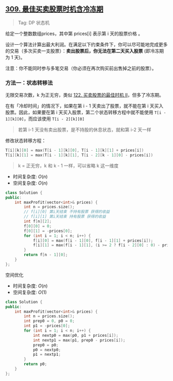 ## [309. 最佳买卖股票时机含冷冻期](https://leetcode.cn/problems/best-time-to-buy-and-sell-stock-with-cooldown/description/)

> Tag: DP 状态机

给定一个整数数组prices，其中第  prices[i] 表示第 i 天的股票价格 。​

设计一个算法计算出最大利润。在满足以下约束条件下，你可以尽可能地完成更多的交易（多次买卖一支股票）：**卖出股票后，你无法在第二天买入股票** (即冷冻期为 1 天)。

注意：你不能同时参与多笔交易（你必须在再次购买前出售掉之前的股票）。

### 方法一：状态转移法

无限交易次数，k 为正无穷，类似 [122. 买卖股票的最佳时机 II](../practice/122.md)，但多了冷冻期。

在有「冷却时间」的情况下，如果在第 i - 1 天卖出了股票，就不能在第 i 天买入股票。因此，如果要在第 i 天买入股票，第二个状态转移方程中就不能使用 `T[i - 1][k][0]`，而应该使用 `T[i - 2][k][0]`

> 若第 i-1 天没有卖出股票，是不持股的休息状态，就和第 i-2 天一样

修改状态转移方程：

```cpp
T[i][k][0] = max(T[i - 1][k][0], T[i - 1][k][1] + prices[i])
T[i][k][1] = max(T[i - 1][k][1], T[i - 2][k - 1][0] - prices[i])
```

> k = 正无穷，k 和 k - 1 一样，可以省略 k 这一维度

* 时间复杂度: ${O(n)}$
* 空间复杂度: ${O(n)}$
```cpp
class Solution {
public:
    int maxProfit(vector<int>& prices) {
        int n = prices.size();
        // f[i][0] 第i天结束 不持有股票 获得的收益
        // f[i][1] 第i天结束 持有股票 获得的收益
        int f[n][2];
        f[0][0] = 0;
        f[0][1] = -prices[0];
        for (int i = 1; i < n; i++) {
            f[i][0] = max(f[i - 1][0], f[i - 1][1] + prices[i]);
            f[i][1] = max(f[i - 1][1], (i >= 2 ? f[i - 2][0] : 0) - prices[i]);
        }
        return f[n - 1][0];
    }
};
```

空间优化
* 时间复杂度: ${O(n)}$
* 空间复杂度: ${O(1)}$
```cpp
class Solution {
public:
    int maxProfit(vector<int>& prices) {
        int n = prices.size();
        int prep0 = 0, p0 = 0;
        int p1 = -prices[0];
        for (int i = 1; i < n; i++) {
            int nextp0 = max(p0, p1 + prices[i]);
            int nextp1 = max(p1, prep0 - prices[i]);
            prep0 = p0;
            p0 = nextp0;
            p1 = nextp1;
        }
        return p0;
    }
};
```